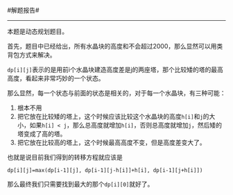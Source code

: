 #解题报告#

--------
本题是动态规划题目。

首先，题目中已经给出，所有水晶块的高度和不会超过2000，那么显然可以用类背包方式来解决。

`dp[i][j]`表示的是用前i个水晶块建造高度差是j的两座塔，那个比较矮的塔的最高高度，看起来非常巧妙的一个状态。

那么显然，每一个状态与前面的状态是相关的，对于每一个水晶块，有三种可能：

 1. 根本不用
 2. 把它放在比较矮的塔上，这个时候应该比较这个水晶块的高度`h[i]`和`j`的大小，如果`h[i] < j`，那么总高度就增加`h[i]`，否则总高度就增加`j`，然后矮的塔变成了高的塔。
 3. 把它放在比较高的塔上，这个时候最高高度不变，但是高度差变大了。

也就是说目前我们得到的转移方程就应该是

`dp[i][j]=max(dp[i-1][j], dp[i-1][j-h[i]]+h[i], dp[i-1][j+h[i]])`

那么最终我们只需要找到最大的那个`dp[i][0]`就好了。

